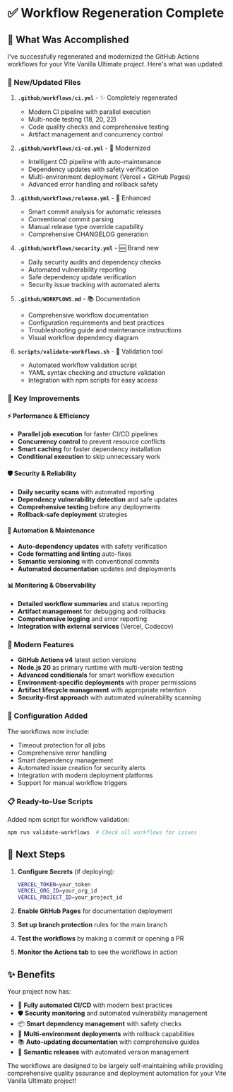 # ✅ Workflow Regeneration Complete

## 🚀 What Was Accomplished

I've successfully regenerated and modernized the GitHub Actions workflows for your Vite Vanilla Ultimate project. Here's what was updated:

### 📁 New/Updated Files

1. **`.github/workflows/ci.yml`** - ✨ Completely regenerated
   - Modern CI pipeline with parallel execution
   - Multi-node testing (18, 20, 22)
   - Code quality checks and comprehensive testing
   - Artifact management and concurrency control

2. **`.github/workflows/ci-cd.yml`** - 🔄 Modernized
   - Intelligent CD pipeline with auto-maintenance
   - Dependency updates with safety verification
   - Multi-environment deployment (Vercel + GitHub Pages)
   - Advanced error handling and rollback safety

3. **`.github/workflows/release.yml`** - 🎯 Enhanced
   - Smart commit analysis for automatic releases
   - Conventional commit parsing
   - Manual release type override capability
   - Comprehensive CHANGELOG generation

4. **`.github/workflows/security.yml`** - 🆕 Brand new
   - Daily security audits and dependency checks
   - Automated vulnerability reporting
   - Safe dependency update verification
   - Security issue tracking with automated alerts

5. **`.github/WORKFLOWS.md`** - 📚 Documentation
   - Comprehensive workflow documentation
   - Configuration requirements and best practices
   - Troubleshooting guide and maintenance instructions
   - Visual workflow dependency diagram

6. **`scripts/validate-workflows.sh`** - 🔧 Validation tool
   - Automated workflow validation script
   - YAML syntax checking and structure validation
   - Integration with npm scripts for easy access

### 🎯 Key Improvements

#### ⚡ Performance & Efficiency

- **Parallel job execution** for faster CI/CD pipelines
- **Concurrency control** to prevent resource conflicts
- **Smart caching** for faster dependency installation
- **Conditional execution** to skip unnecessary work

#### 🛡️ Security & Reliability

- **Daily security scans** with automated reporting
- **Dependency vulnerability detection** and safe updates
- **Comprehensive testing** before any deployments
- **Rollback-safe deployment** strategies

#### 🔄 Automation & Maintenance

- **Auto-dependency updates** with safety verification
- **Code formatting and linting** auto-fixes
- **Semantic versioning** with conventional commits
- **Automated documentation** updates and deployments

#### 📊 Monitoring & Observability

- **Detailed workflow summaries** and status reporting
- **Artifact management** for debugging and rollbacks
- **Comprehensive logging** and error reporting
- **Integration with external services** (Vercel, Codecov)

### 🎨 Modern Features

- **GitHub Actions v4** latest action versions
- **Node.js 20** as primary runtime with multi-version testing
- **Advanced conditionals** for smart workflow execution
- **Environment-specific deployments** with proper permissions
- **Artifact lifecycle management** with appropriate retention
- **Security-first approach** with automated vulnerability scanning

### 🔧 Configuration Added

The workflows now include:

- Timeout protection for all jobs
- Comprehensive error handling
- Smart dependency management
- Automated issue creation for security alerts
- Integration with modern deployment platforms
- Support for manual workflow triggers

### 📋 Ready-to-Use Scripts

Added npm script for workflow validation:

```bash
npm run validate-workflows  # Check all workflows for issues
```

## 🚀 Next Steps

1. **Configure Secrets** (if deploying):

   ```bash
   VERCEL_TOKEN=your_token
   VERCEL_ORG_ID=your_org_id
   VERCEL_PROJECT_ID=your_project_id
   ```

2. **Enable GitHub Pages** for documentation deployment

3. **Set up branch protection** rules for the main branch

4. **Test the workflows** by making a commit or opening a PR

5. **Monitor the Actions tab** to see the workflows in action

## ✨ Benefits

Your project now has:

- 🔄 **Fully automated CI/CD** with modern best practices
- 🛡️ **Security monitoring** and automated vulnerability management
- 📦 **Smart dependency management** with safety checks
- 🚀 **Multi-environment deployments** with rollback capabilities
- 📚 **Auto-updating documentation** with comprehensive guides
- 🎯 **Semantic releases** with automated version management

The workflows are designed to be largely self-maintaining while providing comprehensive quality assurance and deployment automation for your Vite Vanilla Ultimate project!
